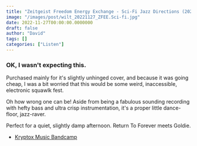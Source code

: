 ```yaml
---
title: "Zeitgeist Freedom Energy Exchange - Sci-Fi Jazz Directions (2022)"
image: "/images/post/wilt_20221127_ZFEE.Sci-fi.jpg"
date: 2022-11-27T00:00:00.0000000
draft: false
author: "David"
tags: []
categories: ["Listen"]
---
```

### OK, I wasn't expecting this.

 Purchased mainly for it's slightly unhinged cover, and because it was going cheap, I was a bit worried that this would be some weird, inaccessible, electronic squawlk fest.

 Oh how wrong one can be! Aside from being a fabulous sounding recording with hefty bass and ultra crisp instrumentation, it's a proper little dance-floor, jazz-raver.

 Perfect for a quiet, slightly damp afternoon. Return To Forever meets Goldie.

-  [Kryptox Music Bandcamp](https://kryptox-music.bandcamp.com/album/sci-fi-jazz-directions)